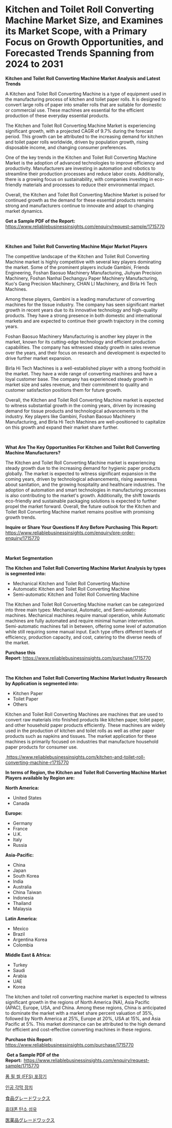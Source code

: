 <p><h1>Kitchen and Toilet Roll Converting Machine Market Size, and Examines its Market Scope, with a Primary Focus on Growth Opportunities, and Forecasted Trends Spanning from 2024 to 2031</h1></p><p><strong>Kitchen and Toilet Roll Converting Machine Market Analysis and Latest Trends</strong></p>
<p><p>A Kitchen and Toilet Roll Converting Machine is a type of equipment used in the manufacturing process of kitchen and toilet paper rolls. It is designed to convert large rolls of paper into smaller rolls that are suitable for domestic or commercial use. These machines are essential for the efficient production of these everyday essential products.</p><p>The Kitchen and Toilet Roll Converting Machine Market is experiencing significant growth, with a projected CAGR of 9.7% during the forecast period. This growth can be attributed to the increasing demand for kitchen and toilet paper rolls worldwide, driven by population growth, rising disposable income, and changing consumer preferences.</p><p>One of the key trends in the Kitchen and Toilet Roll Converting Machine Market is the adoption of advanced technologies to improve efficiency and productivity. Manufacturers are investing in automation and robotics to streamline their production processes and reduce labor costs. Additionally, there is a growing focus on sustainability, with companies investing in eco-friendly materials and processes to reduce their environmental impact.</p><p>Overall, the Kitchen and Toilet Roll Converting Machine Market is poised for continued growth as the demand for these essential products remains strong and manufacturers continue to innovate and adapt to changing market dynamics.</p></p>
<p><strong>Get a Sample PDF of the Report:&nbsp;</strong> <a href="https://www.reliablebusinessinsights.com/enquiry/request-sample/1715770">https://www.reliablebusinessinsights.com/enquiry/request-sample/1715770</a></p>
<p>&nbsp;</p>
<p><strong>Kitchen and Toilet Roll Converting Machine Major Market Players</strong></p>
<p><p>The competitive landscape of the Kitchen and Toilet Roll Converting Machine market is highly competitive with several key players dominating the market. Some of the prominent players include Gambini, Friends Engineering, Foshan Baosuo Machinery Manufacturing, Jiuhyan Precision Machinery, Foshan Nanhai Dechangyu Paper Machinery Manufacturing, Kuo's Gang Precision Machinery, CHAN LI Machinery, and Birla Hi Tech Machines.</p><p>Among these players, Gambini is a leading manufacturer of converting machines for the tissue industry. The company has seen significant market growth in recent years due to its innovative technology and high-quality products. They have a strong presence in both domestic and international markets and are expected to continue their growth trajectory in the coming years.</p><p>Foshan Baosuo Machinery Manufacturing is another key player in the market, known for its cutting-edge technology and efficient production capabilities. The company has witnessed steady growth in sales revenue over the years, and their focus on research and development is expected to drive further market expansion.</p><p>Birla Hi Tech Machines is a well-established player with a strong foothold in the market. They have a wide range of converting machines and have a loyal customer base. The company has experienced steady growth in market size and sales revenue, and their commitment to quality and customer satisfaction positions them for future growth.</p><p>Overall, the Kitchen and Toilet Roll Converting Machine market is expected to witness substantial growth in the coming years, driven by increasing demand for tissue products and technological advancements in the industry. Key players like Gambini, Foshan Baosuo Machinery Manufacturing, and Birla Hi Tech Machines are well-positioned to capitalize on this growth and expand their market share further.</p></p>
<p>&nbsp;</p>
<p><strong>What Are The Key Opportunities For Kitchen and Toilet Roll Converting Machine Manufacturers?</strong></p>
<p><p>The Kitchen and Toilet Roll Converting Machine market is experiencing steady growth due to the increasing demand for hygienic paper products globally. The market is expected to witness significant expansion in the coming years, driven by technological advancements, rising awareness about sanitation, and the growing hospitality and healthcare industries. The adoption of automation and smart technologies in manufacturing processes is also contributing to the market's growth. Additionally, the shift towards eco-friendly and sustainable packaging solutions is expected to further propel the market forward. Overall, the future outlook for the Kitchen and Toilet Roll Converting Machine market remains positive with promising growth trends.</p></p>
<p><strong>Inquire or Share Your Questions If Any Before Purchasing This Report:</strong> <a href="https://www.reliablebusinessinsights.com/enquiry/pre-order-enquiry/1715770">https://www.reliablebusinessinsights.com/enquiry/pre-order-enquiry/1715770</a></p>
<p>&nbsp;</p>
<p><strong>Market Segmentation</strong></p>
<p><strong>The Kitchen and Toilet Roll Converting Machine Market Analysis by types is segmented into:</strong></p>
<p><ul><li>Mechanical Kitchen and Toilet Roll Converting Machine</li><li>Automoatic Kitchen and Toilet Roll Converting Machine</li><li>Semi-automatic Kitchen and Toilet Roll Converting Machine</li></ul></p>
<p><p>The Kitchen and Toilet Roll Converting Machine market can be categorized into three main types: Mechanical, Automatic, and Semi-automatic machines. Mechanical machines require manual operation, while Automatic machines are fully automated and require minimal human intervention. Semi-automatic machines fall in between, offering some level of automation while still requiring some manual input. Each type offers different levels of efficiency, production capacity, and cost, catering to the diverse needs of the market.</p></p>
<p><strong>Purchase this Report:&nbsp;</strong><a href="https://www.reliablebusinessinsights.com/purchase/1715770">https://www.reliablebusinessinsights.com/purchase/1715770</a></p>
<p>&nbsp;</p>
<p><strong>The Kitchen and Toilet Roll Converting Machine Market Industry Research by Application is segmented into:</strong></p>
<p><ul><li>Kitchen Paper</li><li>Toilet Paper</li><li>Others</li></ul></p>
<p><p>Kitchen and Toilet Roll Converting Machines are machines that are used to convert raw materials into finished products like kitchen paper, toilet paper, and other household paper products efficiently. These machines are widely used in the production of kitchen and toilet rolls as well as other paper products such as napkins and tissues. The market application for these machines is primarily focused on industries that manufacture household paper products for consumer use.</p></p>
<p><a href="https://www.reliablebusinessinsights.com/kitchen-and-toilet-roll-converting-machine-r1715770">&nbsp;https://www.reliablebusinessinsights.com/kitchen-and-toilet-roll-converting-machine-r1715770</a></p>
<p><strong>In terms of Region, the Kitchen and Toilet Roll Converting Machine Market Players available by Region are:</strong></p>
<p>
    <p> <strong> North America: </strong>
        <ul>
            <li>United States</li>
            <li>Canada</li>
        </ul>
        </p> 
    <p> <strong> Europe: </strong>
        <ul>
            <li>Germany</li>
            <li>France</li>
            <li>U.K.</li>
            <li>Italy</li>
            <li>Russia</li>
        </ul>
        </p> 
    <p> <strong> Asia-Pacific: </strong>
        <ul>
            <li>China</li>
            <li>Japan</li>
            <li>South Korea</li>
            <li>India</li>
            <li>Australia</li>
            <li>China Taiwan</li>
            <li>Indonesia</li>
            <li>Thailand</li>
            <li>Malaysia</li>
        </ul>
        </p> 
    <p> <strong> Latin America: </strong>
        <ul>
            <li>Mexico</li>
            <li>Brazil</li>
            <li>Argentina Korea</li>
            <li>Colombia</li>
        </ul>
        </p> 
    <p> <strong> Middle East & Africa: </strong>
        <ul>
            <li>Turkey</li>
            <li>Saudi</li>
            <li>Arabia</li>
            <li>UAE</li>
            <li>Korea</li>
        </ul>
    </p>
    </p>
<p><p>The kitchen and toilet roll converting machine market is expected to witness significant growth in the regions of North America (NA), Asia Pacific (APAC), Europe, USA, and China. Among these regions, China is anticipated to dominate the market with a market share percent valuation of 35%, followed by North America at 25%, Europe at 20%, USA at 15%, and Asia Pacific at 5%. This market dominance can be attributed to the high demand for efficient and cost-effective converting machines in these regions.</p></p>
<p><strong>Purchase this Report: </strong><a href="https://www.reliablebusinessinsights.com/purchase/1715770">https://www.reliablebusinessinsights.com/purchase/1715770</a></p>
<p>&nbsp;<strong>Get a Sample PDF of the Report:&nbsp;&nbsp;</strong><a href="https://www.reliablebusinessinsights.com/enquiry/request-sample/1715770">https://www.reliablebusinessinsights.com/enquiry/request-sample/1715770</a></p>
<p><strong></strong></p>
<p><p><a href="https://medium.com/@cierrahayes1930/%EA%B8%80%EB%A1%9C%EB%B2%8C-%ED%8F%BC-%ED%95%84-%EC%8B%9C%EC%9D%BC-ffs-%ED%8F%AC%EC%9E%A5%EA%B8%B0%EA%B3%84-%EC%8B%9C%EC%9E%A5-%EA%B7%9C%EB%AA%A8-%EB%B0%8F-%EC%A0%90%EC%9C%A0%EC%9C%A8-%EB%B6%84%EC%84%9D-%EC%A0%9C%ED%92%88-%EC%9C%A0%ED%98%95-%EC%9D%91%EC%9A%A9-%EB%B6%84%EC%95%BC-%EC%A7%80%EC%97%AD%EB%B3%84-%EC%98%88%EC%B8%A1-2024-2031-07836827d132">폼 필 씰 (FFS) 포장기</a></p><p><a href="https://github.com/tukangkrupk/Market-Research-Report-List-1/blob/main/7280765107774.md">인공 각막 장치</a></p><p><a href="https://github.com/CieloStamm/Market-Research-Report-List-1/blob/main/1316997113685.md">食品グレードワックス</a></p><p><a href="https://github.com/novabrown3/Market-Research-Report-List-1/blob/main/1917713110902.md">휴대폰 탄소 섬유</a></p><p><a href="https://github.com/nemesis2824/Market-Research-Report-List-2/blob/main/3454537113684.md">医薬品グレードワックス</a></p></p>